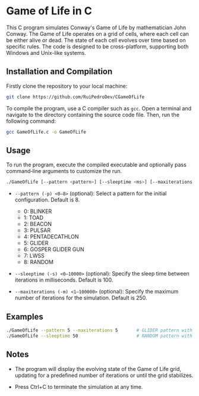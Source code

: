 # Game of Life in C

This C program simulates Conway's Game of Life by mathematician John Conway. The Game of Life operates on a grid of cells, where each cell can be either alive or dead. The state of each cell evolves over time based on specific rules.
The code is designed to be cross-platform, supporting both Windows and Unix-like systems.

## Installation and Compilation

Firstly clone the repository to your local machine:

```bash
git clone https://github.com/RuiPedroDev/CGameOfLife
```

To compile the program, use a C compiler such as `gcc`. Open a terminal and navigate to the directory containing the source code file. Then, run the following command:

```bash
gcc GameOfLife.c -o GameOfLife
```

## Usage

To run the program, execute the compiled executable and optionally pass command‑line arguments to customize the run.

```bash
./GameOfLife [--pattern <pattern>] [--sleeptime <ms>] [--maxiterations <n>]
```

- `--pattern (-p) <0–8>` (optional): Select a pattern for the initial configuration. Default is 8.
  - 0: BLINKER
  - 1: TOAD
  - 2: BEACON
  - 3: PULSAR
  - 4: PENTADECATHLON
  - 5: GLIDER
  - 6: GOSPER GLIDER GUN
  - 7: LWSS
  - 8: RANDOM

- `--sleeptime (-s) <0–10000>` (optional): Specify the sleep time between iterations in milliseconds. Default is 100.

- `--maxiterations (-m) <1–100000>` (optional): Specify the maximum number of iterations for the simulation. Default is 250.

## Examples

```bash
./GameOfLife --pattern 5 --maxiterations 5       # GLIDER pattern with 5 max iterations
./GameOfLife --sleeptime 50                      # RANDOM pattern with 50ms delay
```

## Notes

- The program will display the evolving state of the Game of Life grid, updating for a predefined number of iterations or until the grid stabilizes.

- Press Ctrl+C to terminate the simulation at any time.

